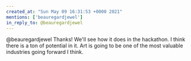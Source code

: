 ```yaml
---
created_at: "Sun May 09 16:31:53 +0000 2021"
mentions: ['beauregardjewel']
in_reply_to: @beauregardjewel
---
```


@beauregardjewel Thanks! We'll see how it does in the hackathon. I think there is a ton of potential in it. Art is going to be one of the most valuable industries going forward I think.